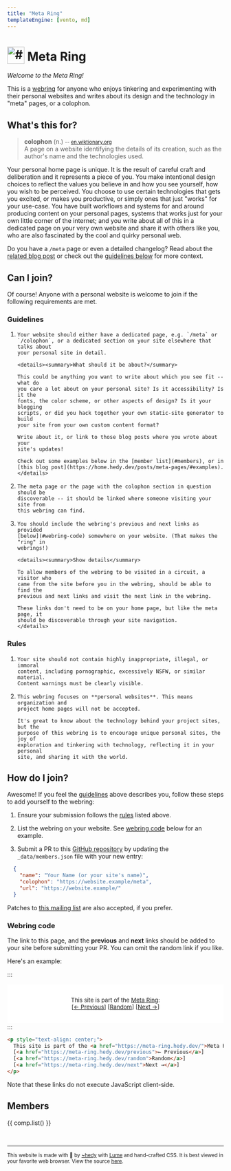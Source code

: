 ```yaml
---
title: "Meta Ring"
templateEngine: [vento, md]
---
```


<h1><a href="#"><img alt="#" style="vertical-align: text-bottom;" src="/icon-192.png" width="40" height="40" /></a> Meta Ring</h1>

*Welcome to the Meta Ring!*

This is a [webring](https://en.wikipedia.org/wiki/Webring) for anyone who enjoys
tinkering and experimenting with their personal websites and writes about its
design and the technology in "meta" pages, or a colophon.

## What's this for?

> **colophon** (n.)
> <small>-- [en.wiktionary.org](https://en.wiktionary.org/wiki/colophon#Noun)</small><br/>
> A page on a website identifying the details of its creation, such as the
> author's name and the technologies used.

Your personal home page is unique. It is the result of careful craft and
deliberation and it represents a piece of you. You make intentional design
choices to reflect the values you believe in and how you see yourself, how you
wish to be perceived. You choose to use certain technologies that gets you
excited, or makes you productive, or simply ones that just "works" for your
use-case. You have built workflows and systems for and around producing content
on your personal pages, systems that works just for your own little corner of
the internet; and you write about all of this in a dedicated page on your very
own website and share it with others like you, who are also fascinated by the
cool and quirky personal web.

Do you have a `/meta` page or even a detailed changelog? Read about the [related
blog post](https://home.hedy.dev/posts/meta-pages/) or check out the [guidelines
below](#guidelines) for more context.

## Can I join?

Of course! Anyone with a personal website is welcome to join if the following
requirements are met.

### Guidelines

<ol>
  <li>

    Your website should either have a dedicated page, e.g. `/meta` or
    `/colophon`, or a dedicated section on your site elsewhere that talks about
    your personal site in detail.

    <details><summary>What should it be about?</summary>

    This could be anything you want to write about which you see fit -- what do
    you care a lot about on your personal site? Is it accessibility? Is it the
    fonts, the color scheme, or other aspects of design? Is it your blogging
    scripts, or did you hack together your own static-site generator to build
    your site from your own custom content format?

    Write about it, or link to those blog posts where you wrote about your
    site's updates!

    Check out some examples below in the [member list](#members), or in
    [this blog post](https://home.hedy.dev/posts/meta-pages/#examples).
    </details>
  </li>
  <li>

    The meta page or the page with the colophon section in question should be
    discoverable -- it should be linked where someone visiting your site from
    this webring can find.
  </li>
  <li>

    You should include the webring's previous and next links as provided
    [below](#webring-code) somewhere on your website. (That makes the "ring" in
    webrings!)

    <details><summary>Show details</summary>

    To allow members of the webring to be visited in a circuit, a visitor who
    came from the site before you in the webring, should be able to find the
    previous and next links and visit the next link in the webring.

    These links don't need to be on your home page, but like the meta page, it
    should be discoverable through your site navigation.
    </details>
  </li>
</ol>


### Rules

<ol>
  <li>

    Your site should not contain highly inappropriate, illegal, or immoral
    content, including pornographic, excessively NSFW, or similar material.
    Content warnings must be clearly visible.
  </li>

  <li>

    This webring focuses on **personal websites**. This means organization and
    project home pages will not be accepted.

    It's great to know about the technology behind your project sites, but the
    purpose of this webring is to encourage unique personal sites, the joy of
    exploration and tinkering with technology, reflecting it in your personal
    site, and sharing it with the world.
  </li>
</ol>

## How do I join?

Awesome! If you feel the [guidelines](#guidelines) above describes you, follow
these steps to add yourself to the webring:

1. Ensure your submission follows the [rules](#rules) listed above.

1. List the webring on your website. See [webring code](#webring-code) below for
   an example.

1. Submit a PR to this [GitHub
   repository](https://github.com/hedyhli/meta-ring/blob/main/_data/members.json)
   by updating the `_data/members.json` file with your new entry:

```json
  {
    "name": "Your Name (or your site's name)",
    "colophon": "https://website.example/meta",
    "url": "https://website.example/"
  }
```

Patches to [this mailing list](https://lists.sr.ht/~hedy/inbox) are also
accepted, if you prefer.

### Webring code

The link to this page, and the **previous** and **next** links should be added
to your site before submitting your PR. You can omit the random link if you
like.

Here's an example:

:::
<div style="border: var(--border-width) solid var(--border); padding: 1rem 0; border-radius: var(--border-radius); background-color: white; font-size: 95%;">
<p style="text-align: center;">
  This site is part of the <a href="https://meta-ring.hedy.dev/">Meta Ring</a>:<br/>
  [<a href="https://meta-ring.hedy.dev/previous">← Previous</a>]
  [<a href="https://meta-ring.hedy.dev/random">Random</a>]
  [<a href="https://meta-ring.hedy.dev/next">Next →</a>]
</p>
</div>
:::

```html
<p style="text-align: center;">
  This site is part of the <a href="https://meta-ring.hedy.dev/">Meta Ring</a>:<br/>
  [<a href="https://meta-ring.hedy.dev/previous">← Previous</a>]
  [<a href="https://meta-ring.hedy.dev/random">Random</a>]
  [<a href="https://meta-ring.hedy.dev/next">Next →</a>]
</p>
```

Note that these links do not execute JavaScript client-side.

## Members

{{ comp.list() }}

<br />

---

<small>This website is made with 💜 by [~hedy](https://home.hedy.dev/) with [Lume](https://lume.land/) and hand-crafted CSS. It is best viewed in your favorite web browser. View the source [here](https://github.com/hedyhli/meta-ring).</small>
